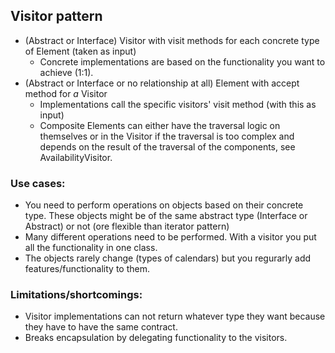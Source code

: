 ## Visitor pattern

- (Abstract or Interface) Visitor with visit methods for each concrete type of Element (taken as input)
  - Concrete implementations are based on the functionality you want to achieve (1:1).
- (Abstract or Interface or no relationship at all) Element with accept method for _a_ Visitor
  - Implementations call the specific visitors' visit method (with this as input)
  - Composite Elements can either have the traversal logic on themselves or in the Visitor if the traversal is too complex
  and depends on the result of the traversal of the components, see AvailabilityVisitor.

### Use cases:
- You need to perform operations on objects based on their concrete type.
These objects might be of the same abstract type (Interface or Abstract) or not (ore flexible than iterator pattern)
- Many different operations need to be performed. With a visitor you put all the functionality in one class.
- The objects rarely change (types of calendars) but you regurarly add features/functionality to them.

### Limitations/shortcomings:
- Visitor implementations can not return whatever type they want because they have to have the same contract.
- Breaks encapsulation by delegating functionality to the visitors.